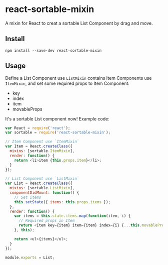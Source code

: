 react-sortable-mixin
====================

A mixin for React to creat a sortable List Component by drag and move.

## Install

`npm install --save-dev react-sortable-mixin`

## Usage

Define a List Component use `ListMixin` contains Item Components use `ItemMixin`, and set some required props to Item Component:

- key
- index
- item
- movableProps

It's a sortable List component now! Example code:

```javascript
var React = require('react');
var sortable = require('react-sortable-mixin');

// Item Component use `ItemMixin`
var Item = React.createClass({
  mixins: [sortable.ItemMixin],
  render: function() {
    return <li>item {this.props.item}</li>;
  }
});

// List Component use `ListMixin`
var List = React.createClass({
  mixins: [sortable.ListMixin],
  componentDidMount: function() {
    // Set items
    this.setState({ items: this.props.items });
  },
  render: function() {
    var items = this.state.items.map(function(item, i) {
      // Required props in Item
      return <Item key={item} item={item} index={i} {...this.movableProps}/>;
    }, this);

    return <ul>{items}</ul>;
  }
});

module.exports = List;
```
